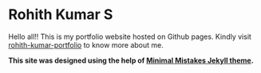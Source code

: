# Rohith Kumar S

Hello all!!
	This is my portfolio website hosted on Github pages. Kindly visit [rohith-kumar-portfolio](https://rohithsh.github.io) to know more about me.


**This site was designed using the help of [Minimal Mistakes Jekyll theme](https://mmistakes.github.io/minimal-mistakes/).**
